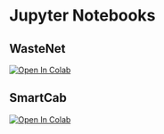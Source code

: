 # Jupyter Notebooks

## WasteNet 
[![Open In Colab](https://colab.research.google.com/assets/colab-badge.svg)](https://colab.research.google.com/github/eescriba/smart-cities-drl/blob/master/notebooks/wastenet.ipynb)

## SmartCab
[![Open In Colab](https://colab.research.google.com/assets/colab-badge.svg)](https://colab.research.google.com/github/eescriba/smart-cities-drl/blob/master/notebooks/smartcab.ipynb)

